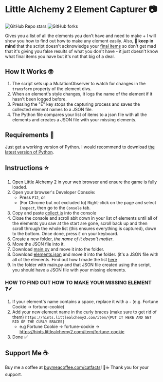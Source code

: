 # Little Alchemy 2 Element Capturer 📷 
![GitHub Repo stars](https://img.shields.io/github/stars/Didward/Little-Alchemy-2) ![GitHub forks](https://img.shields.io/github/forks/Didward/Little-Alchemy-2)



Gives you a list of all the elements you don't have and need to make + I will show you how to find out how to make any element easily. Also, **🔴 keep in mind** that the script doesn't acknowledge your [final items](https://help.littlealchemy2.com/general/item-types#:~:text=They%20can%20be%20unlocked%20by,find%20them%20in%20the%20encyclopedia.) so don't get mad that it's giving you false results of what you don't have - it just doesn't know what final items you have but it's not that big of a deal.

## How It Works 🤓

1. The script sets up a MutationObserver to watch for changes in the `transform` property of the element divs.
2. When an element's style changes, it logs the name of the element if it hasn't been logged before.
3. Pressing the "E" key stops the capturing process and saves the collected element names to a JSON file.
4. The Python file compares your list of items to a json file with all the elements and creates a JSON file with your missing elements.
   
## Requirements 🐍
Just get a working version of Python. I would recommend to download [the latest version of Python](https://www.python.org/downloads/).

## Instructions ⭐

1. Open Little Alchemy 2 in your web browser and ensure the game is fully loaded.
2. Open your browser's Developer Console:
   - Press `F12`, or
   - (For Chrome but not excluded to) Right-click on the page and select `Inspect`, then go to the `Console` tab.
3. Copy and paste [collect.js](https://github.com/Didward/Little-Alchemy-2/blob/bf0b3cd62c5c29e6b54504e6642fadb4989e0b95/collect.js) into the console
4. Close the console and scroll abit down in your list of elements until all of the elements you saw at the start are gone, scroll back up and then scroll through the whole list (this ensures everything is captured), down to the bottom. Once done, press `E` on your keyboard.
5. Create a new folder, *the name of it doesn't matter*.
6. Move the JSON file into it.
7. Download [main.py](https://github.com/Didward/Little-Alchemy-2/blob/bf0b3cd62c5c29e6b54504e6642fadb4989e0b95/main.py) and move it into the folder.
8. Download [elements.json](https://github.com/Didward/Little-Alchemy-2/blob/bf0b3cd62c5c29e6b54504e6642fadb4989e0b95/elements.json) and move it into the folder. (it's a JSON file with all of the elements. Find out how I made the list [here](https://github.com/Didward/Little-Alchemy-2/blob/main/(for%20nerds)%20-%20How%20I%20Got%20All%20The%20Elements.md)
9. In the folder with main.py and that JSON file created using the script, you should have a JSON file with your missing elements.

### HOW TO FIND OUT HOW TO MAKE YOUR MISSING ELEMENT ❓✔
1. If your element's name contains a space, replace it with a `-` (e.g. Fortune Cookie -> fortune-cookie)
2. Add your new element name in the curly braces (make sure to get rid of them) `https://hints.littlealchemy2.com/item/{PUT IT HERE AND GET RID OF THE CURLY BRACES}`
   - e.g Fortune Cookie -> fortune-cookie -> https://hints.littlealchemy2.com/item/fortune-cookie
4. Done ✅
   
## Support Me ☕
Buy me a coffee at [buymeacoffee.com/catfacts](https://buymeacoffee.com/catfacts)! 💝☕ Thank you for your support.
